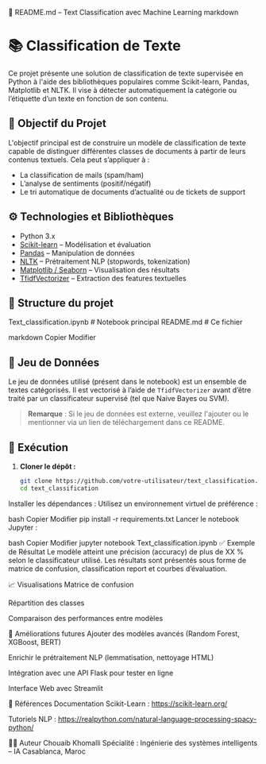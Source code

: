 📝 README.md – Text Classification avec Machine Learning
markdown

# 📚 Classification de Texte 

Ce projet présente une solution de classification de texte supervisée en Python à l'aide des bibliothèques populaires comme Scikit-learn, Pandas, Matplotlib et NLTK. Il vise à détecter automatiquement la catégorie ou l’étiquette d’un texte en fonction de son contenu.

## 🧠 Objectif du Projet

L'objectif principal est de construire un modèle de classification de texte capable de distinguer différentes classes de documents à partir de leurs contenus textuels. Cela peut s’appliquer à :

- La classification de mails (spam/ham)
- L’analyse de sentiments (positif/négatif)
- Le tri automatique de documents d’actualité ou de tickets de support

## ⚙️ Technologies et Bibliothèques

- Python 3.x
- [Scikit-learn](https://scikit-learn.org/) – Modélisation et évaluation
- [Pandas](https://pandas.pydata.org/) – Manipulation de données
- [NLTK](https://www.nltk.org/) – Prétraitement NLP (stopwords, tokenization)
- [Matplotlib / Seaborn](https://matplotlib.org/) – Visualisation des résultats
- [TfidfVectorizer](https://scikit-learn.org/stable/modules/generated/sklearn.feature_extraction.text.TfidfVectorizer.html) – Extraction des features textuelles

## 📂 Structure du projet

Text_classification.ipynb # Notebook principal
README.md # Ce fichier

markdown
Copier
Modifier

## 🧪 Jeu de Données

Le jeu de données utilisé (présent dans le notebook) est un ensemble de textes catégorisés. Il est vectorisé à l’aide de `TfidfVectorizer` avant d’être traité par un classificateur supervisé (tel que Naive Bayes ou SVM).

> **Remarque** : Si le jeu de données est externe, veuillez l'ajouter ou le mentionner via un lien de téléchargement dans ce README.

## 🚀 Exécution

1. **Cloner le dépôt :**
   ```bash
   git clone https://github.com/votre-utilisateur/text_classification.git
   cd text_classification
Installer les dépendances :
Utilisez un environnement virtuel de préférence :

bash
Copier
Modifier
pip install -r requirements.txt
Lancer le notebook Jupyter :

bash
Copier
Modifier
jupyter notebook Text_classification.ipynb
✅ Exemple de Résultat
Le modèle atteint une précision (accuracy) de plus de XX % selon le classificateur utilisé. Les résultats sont présentés sous forme de matrice de confusion, classification report et courbes d’évaluation.

📈 Visualisations
Matrice de confusion

Répartition des classes

Comparaison des performances entre modèles

📌 Améliorations futures
Ajouter des modèles avancés (Random Forest, XGBoost, BERT)

Enrichir le prétraitement NLP (lemmatisation, nettoyage HTML)

Intégration avec une API Flask pour tester en ligne

Interface Web avec Streamlit

🔗 Références
Documentation Scikit-Learn : https://scikit-learn.org/

Tutoriels NLP : https://realpython.com/natural-language-processing-spacy-python/

👨‍💻 Auteur
Chouaib Khomalli
Spécialité : Ingénierie des systèmes intelligents – IA 
Casablanca, Maroc
